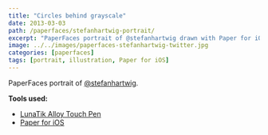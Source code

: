 ```yaml
---
title: "Circles behind grayscale"
date: 2013-03-03
path: /paperfaces/stefanhartwig-portrait/
excerpt: "PaperFaces portrait of @stefanhartwig drawn with Paper for iOS on an iPad."
image: ../../images/paperfaces-stefanhartwig-twitter.jpg
categories: [paperfaces]
tags: [portrait, illustration, Paper for iOS]
---
```


PaperFaces portrait of [@stefanhartwig](https://twitter.com/stefanhartwig).

**Tools used:**

- [LunaTik Alloy Touch Pen](https://www.amazon.com/gp/product/B00821TR7G/ref=as_li_ss_tl?ie=UTF8&tag=mademist-20&linkCode=as2&camp=1789&creative=390957&creativeASIN=B00821TR7G)
- [Paper for iOS](https://paper.bywetransfer.com/)

